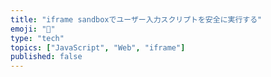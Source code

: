 ```yaml
---
title: "iframe sandboxでユーザー入力スクリプトを安全に実行する"
emoji: "️🧰"
type: "tech"
topics: ["JavaScript", "Web", "iframe"]
published: false
---
```


